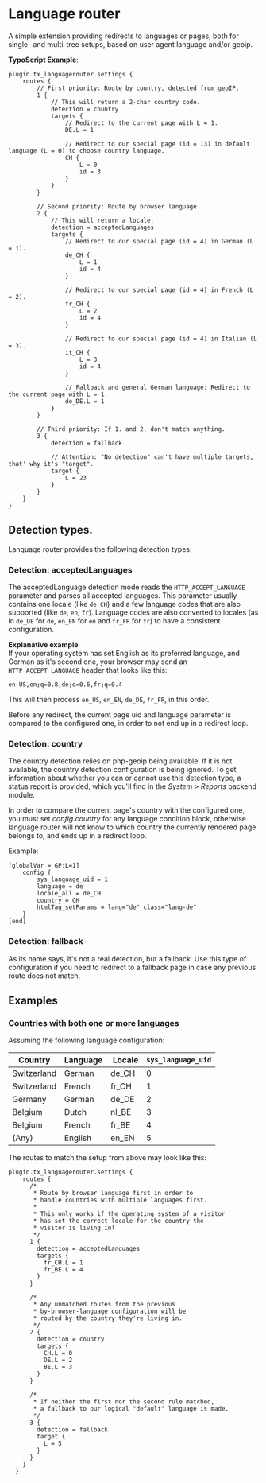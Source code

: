 # Language router

A simple extension providing redirects to languages or pages, both for single- and multi-tree setups, based on
user agent language and/or geoip.

**TypoScript Example**:

    plugin.tx_languagerouter.settings {
        routes {
            // First priority: Route by country, detected from geoIP.
            1 {
                // This will return a 2-char country code.
                detection = country
                targets {
                    // Redirect to the current page with L = 1.
                    DE.L = 1
                    
                    // Redirect to our special page (id = 13) in default language (L = 0) to choose country language.
                    CH {
                        L = 0
                        id = 3
                    }
                }
            }
            
            // Second priority: Route by browser language
            2 {
                // This will return a locale.
                detection = acceptedLanguages
                targets {
                    // Redirect to our special page (id = 4) in German (L = 1).
                    de_CH {
                        L = 1
                        id = 4
                    }
                    
                    // Redirect to our special page (id = 4) in French (L = 2).
                    fr_CH {
                        L = 2
                        id = 4
                    }
                    
                    // Redirect to our special page (id = 4) in Italian (L = 3).
                    it_CH {
                        L = 3
                        id = 4
                    }
                    
                    // Fallback and general German language: Redirect to the current page with L = 1.
                    de_DE.L = 1
                }
            }
            
            // Third priority: If 1. and 2. don't match anything.
            3 {
                detection = fallback
                
                // Attention: "No detection" can't have multiple targets, that' why it's "target".
                target {
                    L = 23
                }
            }
        }
    }


## Detection types.

Language router provides the following detection types:


### Detection: acceptedLanguages

The acceptedLanguage detection mode reads the `HTTP_ACCEPT_LANGUAGE` parameter and parses all accepted languages. This parameter usually contains
one locale (like `de_CH`) and a few language codes that are also supported (like `de`, `en`, `fr`). Language codes are also converted to locales
(as in `de_DE` for `de`, `en_EN` for `en` and `fr_FR` for `fr`) to have a consistent configuration.

**Explanative example**  
If your operating system has set English as its preferred language, and German as it's second one, your browser may send an `HTTP_ACCEPT_LANGUAGE` header that looks like this: 

    en-US,en;q=0.8,de;q=0.6,fr;q=0.4

This will then process `en_US`, `en_EN`, `de_DE`, `fr_FR`, in this order.

Before any redirect, the current page uid and language parameter is compared to the configured one, in order to not end up in a redirect loop.


### Detection: country

The country detection relies on php-geoip being available. If it is not available, the country detection configuration is being ignored. To get information about whether you can or cannot use this detection type, a status report is provided, which you'll find in the *System > Reports* backend module.

In order to compare the current page's country with the configured one, you must set *config.country* for any language condition block,
otherwise language router will not know to which country the currently rendered page belongs to, and ends up in a redirect loop.

Example:

    [globalVar = GP:L=1]
        config {
            sys_language_uid = 1
            language = de
            locale_all = de_CH
            country = CH
    		htmlTag_setParams = lang="de" class="lang-de"
        }
    [end]


### Detection: fallback

As its name says, it's not a real detection, but a fallback. Use this type of configuration if you need to redirect to a fallback page in case any previous route does not match.


## Examples

### Countries with both one or more languages

Assuming the following language configuration:

| Country     | Language | Locale | `sys_language_uid` |
| ----------- | -------- | ------ | ------------------ |
| Switzerland | German   | de_CH  | 0                  |
| Switzerland | French   | fr_CH  | 1                  |
| Germany     | German   | de_DE  | 2                  |
| Belgium     | Dutch    | nl_BE  | 3                  |
| Belgium     | French   | fr_BE  | 4                  |
| (Any)       | English  | en_EN  | 5                  |

The routes to match the setup from above may look like this:

    plugin.tx_languagerouter.settings {
        routes {
          /*
           * Route by browser language first in order to
           * handle countries with multiple languages first.
           *
           * This only works if the operating system of a visitor
           * has set the correct locale for the country the
           * visitor is living in!
           */
          1 {
            detection = acceptedLanguages
            targets {
              fr_CH.L = 1
              fr_BE.L = 4
            }
          }
          
          /*
           * Any unmatched routes from the previous
           * by-browser-language configuration will be
           * routed by the country they're living in.
           */
          2 {
            detection = country
            targets {
              CH.L = 0
              DE.L = 2
              BE.L = 3
            }
          }
          
          /*
           * If neither the first nor the second rule matched,
           * a fallback to our logical "default" language is made.
           */
          3 {
            detection = fallback
            target {
              L = 5
            }
          }
        }
      }

